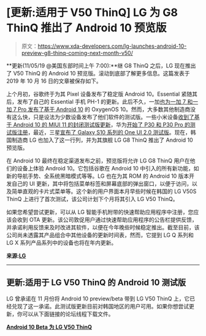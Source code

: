 # [更新:适用于 V50 ThinQ] LG 为 G8 ThinQ 推出了 Android 10 预览版

> 原文：<https://www.xda-developers.com/lg-launches-android-10-preview-g8-thinq-coming-next-month-v50/>

**更新(11/05/19 @美国东部时间上午 7:00):**继 G8 ThinQ 之后，LG 现在推出了 V50 ThinQ 的 Android 10 预览版。滚动到底部了解更多信息。这篇发表于 2019 年 10 月 16 日的文章被保存如下。

上个月初，谷歌终于为其 Pixel 设备发布了稳定版 Android 10。Essential 紧随其后，发布了自己的 Essential 手机 PH-1 的更新。此后不久，一加[也为一加 7 和一加 7 Pro 发布了基于 Android 10](https://www.xda-developers.com/oxygenos-android-10-oneplus-7-pro/) 的 OxygenOS 10。然而，大多数其他制造商没有这么快，只是设法为少数设备发布了他们软件的测试版。一些小米设备[收到了基于 Android 10 的 MIUI 11 的封闭测试版更新](https://www.xda-developers.com/android-10-miui-11-updates-xiaomi-mi-8-mix-2s-3-closed-beta/)，华为[开始了 P30 和 P30 Pro 的测试版注册](https://www.xda-developers.com/huawei-p30-emui-10-android-q-release/)，最近，三星[宣布了 Galaxy S10 系列的 One UI 2.0 测试版](https://www.xda-developers.com/samsung-announces-one-ui-2-android-10-beta-galaxy-s10/)。现在，韩国制造商 LG 也加入了这一行列，并为其旗舰 LG G8 ThinQ 推出了 Android 10 预览版。

在 Android 10 最终在稳定渠道发布之前，预览版将允许 LG G8 ThinQ 用户在他们的设备上体验 Android 10。它包括谷歌在 Android 10 中引入的所有新功能，如新的导航手势、全系统黑暗模式等等。LG 也在为其 ROM 的 Android 10 版本开发自己的 UI 更新，其中将包括菜单标签和屏幕底部的弹出窗口，以便于访问，以及简单直观的卡片式菜单等。这个新的用户界面本月早些时候在韩国的 LG V50S ThinQ 上进行了首次测试，该公司计划下个月将其引入 LG V50 ThinQ。

如果您希望尝试更新，可以从 LG 智能手机附带的快速帮助应用程序中注册，您应该会收到 OTA 更新。该公司敦促用户通过快速帮助应用程序的公告栏提供反馈，并承诺利用反馈来及时改进其软件，以便在今年晚些时候稳定推出。截至目前，该公司尚未透露其产品组合中其他设备的更新时间表，然而，它提到 LG Q 系列和 LG X 系列产品系列中的设备也将在年内更新。

**来源:[LG](https://social.lge.co.kr/newsroom/lg_os_10_1015/)**

* * *

## 更新:适用于 LG V50 ThinQ 的 Android 10 测试版

LG 曾承诺在 11 月份将 Android 10 preview/beta 带到 LG V50 ThinQ 上，它已经兑现了这一承诺。此测试版更新目前对韩国地区的用户可用。如果你想尝试更新，你可以从下面链接的论坛线程下载文件。

**[Android 10 Beta 为 LG V50 ThinQ](https://forum.xda-developers.com/v50-thinq/development/fota-v50-korean-android-10-beta-19a-t3995611)**